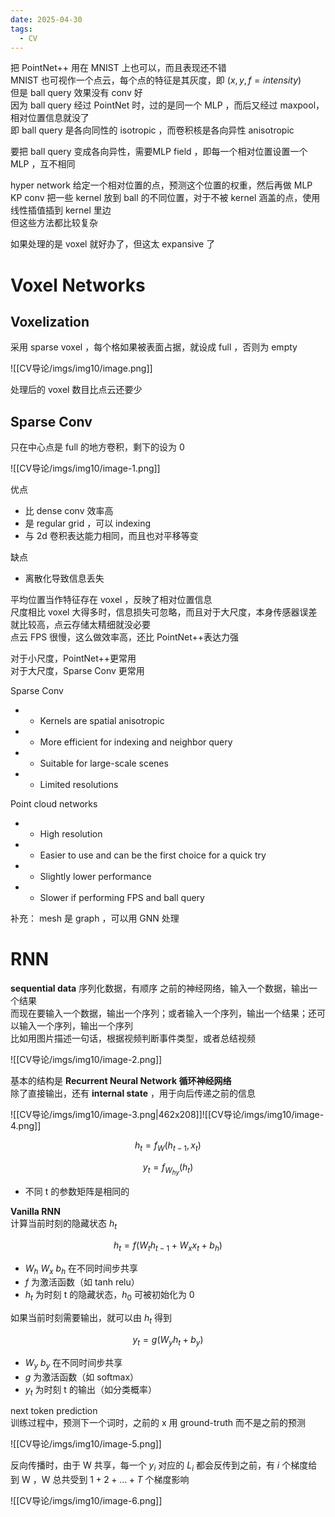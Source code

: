 ```yaml
---
date: 2025-04-30
tags:
  - CV
---
```


把 PointNet++ 用在 MNIST 上也可以，而且表现还不错<br>
MNIST 也可视作一个点云，每个点的特征是其灰度，即 $(x,y,f=intensity)$<br>
但是 ball query 效果没有 conv 好<br>
因为 ball query 经过 PointNet 时，过的是同一个 MLP ，而后又经过 maxpool，相对位置信息就没了<br>
即 ball query 是各向同性的 isotropic ，而卷积核是各向异性 anisotropic

要把 ball query 变成各向异性，需要MLP field ，即每一个相对位置设置一个 MLP ，互不相同

hyper network 给定一个相对位置的点，预测这个位置的权重，然后再做 MLP<br>
KP conv 把一些 kernel 放到 ball 的不同位置，对于不被 kernel 涵盖的点，使用线性插值插到 kernel 里边<br>
但这些方法都比较复杂

如果处理的是 voxel 就好办了，但这太 expansive 了

# Voxel Networks

## Voxelization

采用 sparse voxel ，每个格如果被表面占据，就设成 full ，否则为 empty

![[CV导论/imgs/img10/image.png]]

处理后的 voxel 数目比点云还要少

## Sparse Conv

只在中心点是 full 的地方卷积，剩下的设为 0 

![[CV导论/imgs/img10/image-1.png]]

优点
- 比 dense conv 效率高
- 是 regular grid ，可以 indexing
- 与 2d 卷积表达能力相同，而且也对平移等变

缺点
- 离散化导致信息丢失

平均位置当作特征存在 voxel ，反映了相对位置信息<br>
尺度相比 voxel 大得多时，信息损失可忽略，而且对于大尺度，本身传感器误差就比较高，点云存储太精细就没必要<br>
点云 FPS 很慢，这么做效率高，还比 PointNet++表达力强

对于小尺度，PointNet++更常用<br>
对于大尺度，Sparse Conv 更常用

Sparse Conv
- + Kernels are spatial anisotropic
- + More efficient for indexing and neighbor query
- + Suitable for large-scale scenes
- -  Limited resolutions

Point cloud networks
- + High resolution
- + Easier to use and can be the first choice for a quick try
- -  Slightly lower performance
- -  Slower if performing FPS and ball query

补充：
mesh 是 graph ，可以用 GNN 处理


# RNN

**sequential data** 序列化数据，有顺序
之前的神经网络，输入一个数据，输出一个结果<br>
而现在要输入一个数据，输出一个序列；或者输入一个序列，输出一个结果；还可以输入一个序列，输出一个序列<br>
比如用图片描述一句话，根据视频判断事件类型，或者总结视频

![[CV导论/imgs/img10/image-2.png]]

基本的结构是 **Recurrent Neural Network 循环神经网络**<br>
除了直接输出，还有 **internal state** ，用于向后传递之前的信息

![[CV导论/imgs/img10/image-3.png|462x208]]![[CV导论/imgs/img10/image-4.png]]

$$
h_t = f_W(h_{t-1}, x_t)
$$

$$
y_t = f_{W_{hy}}(h_t)
$$

- 不同 t 的参数矩阵是相同的

**Vanilla RNN** <br>
计算当前时刻的隐藏状态 $h_t$

$$h_t=f(W_th_{t-1}+W_xx_t+b_h)$$

- $W_h$  $W_x$ $b_h$ 在不同时间步共享
- $f$ 为激活函数（如 tanh relu）
- $h_t$ 为时刻 t 的隐藏状态，$h_0$ 可被初始化为 0

如果当前时刻需要输出，就可以由 $h_t$ 得到

$$y_t=g(W_yh_t+b_y)$$

- $W_y$  $b_y$ 在不同时间步共享
- $g$ 为激活函数（如 softmax）
- $y_t$ 为时刻 t 的输出（如分类概率）

next token prediction <br>
训练过程中，预测下一个词时，之前的 x 用 ground-truth 而不是之前的预测

![[CV导论/imgs/img10/image-5.png]]

反向传播时，由于 W 共享，每一个 $y_i$ 对应的 $L_i$ 都会反传到之前，有 $i$ 个梯度给到 W ，W 总共受到 $1+2+...+T$ 个梯度影响

![[CV导论/imgs/img10/image-6.png]]









































